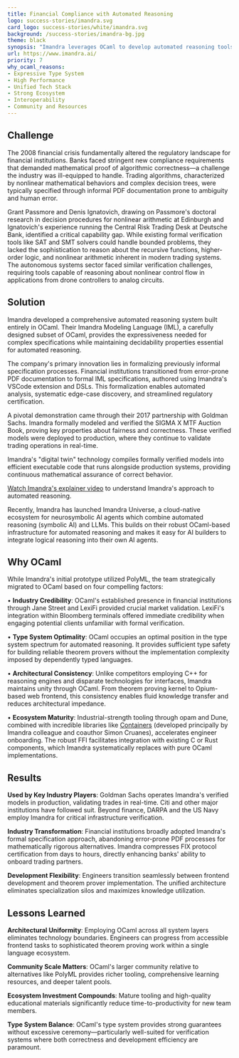 ```yaml
---
title: Financial Compliance with Automated Reasoning
logo: success-stories/imandra.svg
card_logo: success-stories/white/imandra.svg
background: /success-stories/imandra-bg.jpg
theme: black
synopsis: "Imandra leverages OCaml to develop automated reasoning tools that enable financial institutions to mathematically verify their trading algorithms meet regulatory requirements."
url: https://www.imandra.ai/
priority: 7
why_ocaml_reasons:
- Expressive Type System
- High Performance
- Unified Tech Stack
- Strong Ecosystem
- Interoperability
- Community and Resources
---
```


## Challenge

The 2008 financial crisis fundamentally altered the regulatory landscape for financial institutions. Banks faced stringent new compliance requirements that demanded mathematical proof of algorithmic correctness—a challenge the industry was ill-equipped to handle. Trading algorithms, characterized by nonlinear mathematical behaviors and complex decision trees, were typically specified through informal PDF documentation prone to ambiguity and human error.

Grant Passmore and Denis Ignatovich, drawing on Passmore's doctoral research in decision procedures for nonlinear arithmetic at Edinburgh and Ignatovich's experience running the Central Risk Trading Desk at Deutsche Bank, identified a critical capability gap. While existing formal verification tools like SAT and SMT solvers could handle bounded problems, they lacked the sophistication to reason about the recursive functions, higher-order logic, and nonlinear arithmetic inherent in modern trading systems. The autonomous systems sector faced similar verification challenges, requiring tools capable of reasoning about nonlinear control flow in applications from drone controllers to analog circuits.

## Solution

Imandra developed a comprehensive automated reasoning system built entirely in OCaml. Their Imandra Modeling Language (IML), a carefully designed subset of OCaml, provides the expressiveness needed for complex specifications while maintaining decidability properties essential for automated reasoning.

The company's primary innovation lies in formalizing previously informal specification processes. Financial institutions transitioned from error-prone PDF documentation to formal IML specifications, authored using Imandra's VSCode extension and DSLs. This formalization enables automated analysis, systematic edge-case discovery, and streamlined regulatory certification.

A pivotal demonstration came through their 2017 partnership with Goldman Sachs. Imandra formally modeled and verified the SIGMA X MTF Auction Book, proving key properties about fairness and correctness. These verified models were deployed to production, where they continue to validate trading operations in real-time.

Imandra's "digital twin" technology compiles formally verified models into efficient executable code that runs alongside production systems, providing continuous mathematical assurance of correct behavior.

[Watch Imandra's explainer video](https://vimeo.com/123746101) to understand Imandra's approach to automated reasoning.

Recently, Imandra has launched Imandra Universe, a cloud-native ecosystem for neurosymbolic AI agents which combine automated reasoning (symbolic AI) and LLMs. This builds on their robust OCaml-based infrastructure for automated reasoning and makes it easy for AI builders to integrate logical reasoning into their own AI agents.

## Why OCaml

While Imandra's initial prototype utilized PolyML, the team strategically migrated to OCaml based on four compelling factors:

• **Industry Credibility**: OCaml's established presence in financial institutions through Jane Street and LexiFi provided crucial market validation. LexiFi's integration within Bloomberg terminals offered immediate credibility when engaging potential clients unfamiliar with formal verification.

• **Type System Optimality**: OCaml occupies an optimal position in the type system spectrum for automated reasoning. It provides sufficient type safety for building reliable theorem provers without the implementation complexity imposed by dependently typed languages.

• **Architectural Consistency**: Unlike competitors employing C++ for reasoning engines and disparate technologies for interfaces, Imandra maintains unity through OCaml. From theorem proving kernel to Opium-based web frontend, this consistency enables fluid knowledge transfer and reduces architectural impedance.

• **Ecosystem Maturity**: Industrial-strength tooling through opam and Dune, combined with incredible libraries like [Containers](https://github.com/c-cube/ocaml-containers) (developed principally by Imandra colleague and coauthor Simon Cruanes), accelerates engineer onboarding. The robust FFI facilitates integration with existing C or Rust components, which Imandra systematically replaces with pure OCaml implementations.

## Results

**Used by Key Industry Players**: Goldman Sachs operates Imandra's verified models in production, validating trades in real-time. Citi and other major institutions have followed suit. Beyond finance, DARPA and the US Navy employ Imandra for critical infrastructure verification.

**Industry Transformation**: Financial institutions broadly adopted Imandra's formal specification approach, abandoning error-prone PDF processes for mathematically rigorous alternatives. Imandra compresses FIX protocol certification from days to hours, directly enhancing banks' ability to onboard trading partners.

**Development Flexibility**: Engineers transition seamlessly between frontend development and theorem prover implementation. The unified architecture eliminates specialization silos and maximizes knowledge utilization.

## Lessons Learned

**Architectural Uniformity**: Employing OCaml across all system layers eliminates technology boundaries. Engineers can progress from accessible frontend tasks to sophisticated theorem proving work within a single language ecosystem.

**Community Scale Matters**: OCaml's larger community relative to alternatives like PolyML provides richer tooling, comprehensive learning resources, and deeper talent pools.

**Ecosystem Investment Compounds**: Mature tooling and high-quality educational materials significantly reduce time-to-productivity for new team members.

**Type System Balance**: OCaml's type system provides strong guarantees without excessive ceremony—particularly well-suited for verification systems where both correctness and development efficiency are paramount.
